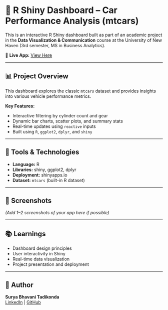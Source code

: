 # 🚗 R Shiny Dashboard – Car Performance Analysis (mtcars)

This is an interactive R Shiny dashboard built as part of an academic project in the **Data Visualization & Communication** course at the University of New Haven (3rd semester, MS in Business Analytics).

🔗 **Live App:** [View Here](https://suryabhavani.shinyapps.io/Finalshinyapplication)

---

## 📊 Project Overview

This dashboard explores the classic `mtcars` dataset and provides insights into various vehicle performance metrics.

**Key Features:**
- Interactive filtering by cylinder count and gear
- Dynamic bar charts, scatter plots, and summary stats
- Real-time updates using `reactive` inputs
- Built using `R`, `ggplot2`, `dplyr`, and `shiny`

---

## 🧰 Tools & Technologies
- **Language:** R
- **Libraries:** shiny, ggplot2, dplyr
- **Deployment:** shinyapps.io
- **Dataset:** `mtcars` (built-in R dataset)

---

## 📸 Screenshots
*(Add 1–2 screenshots of your app here if possible)*

---

## 📚 Learnings
- Dashboard design principles
- User interactivity in Shiny
- Real-time data visualization
- Project presentation and deployment

---

## 💼 Author

**Surya Bhavani Tadikonda**  
[LinkedIn](https://linkedin.com/in/suryabhavani) | [GitHub](https://github.com/Suryabhavani12)
